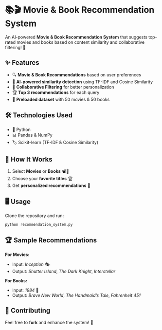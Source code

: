 # 📚🎬 Movie & Book Recommendation System  

An AI-powered **Movie & Book Recommendation System** that suggests top-rated movies and books based on content similarity and collaborative filtering! 🚀  

## ✨ Features  
- 🔍 **Movie & Book Recommendations** based on user preferences  
- 🤖 **AI-powered similarity detection** using TF-IDF and Cosine Similarity  
- 🧠 **Collaborative Filtering** for better personalization  
- 🏆 **Top 3 recommendations** for each query  
- 📜 **Preloaded dataset** with 50 movies & 50 books  

## 🛠️ Technologies Used  
- 🐍 Python  
- 📊 Pandas & NumPy  
- 🏷️ Scikit-learn (TF-IDF & Cosine Similarity)  

## 🚀 How It Works  
1. Select **Movies** or **Books** 📽️📖  
2. Choose your **favorite titles** 🏆  
3. Get **personalized recommendations** 🎯  

## 🖥️ Usage  
Clone the repository and run:  
```bash
python recommendation_system.py
```  

## 🏆 Sample Recommendations  
**For Movies:**  
- Input: *Inception* 🎭  
- Output: *Shutter Island*, *The Dark Knight*, *Interstellar*  

**For Books:**  
- Input: *1984* 📖  
- Output: *Brave New World*, *The Handmaid’s Tale*, *Fahrenheit 451*  

## 🤝 Contributing  
Feel free to **fork** and enhance the system! 🚀  
